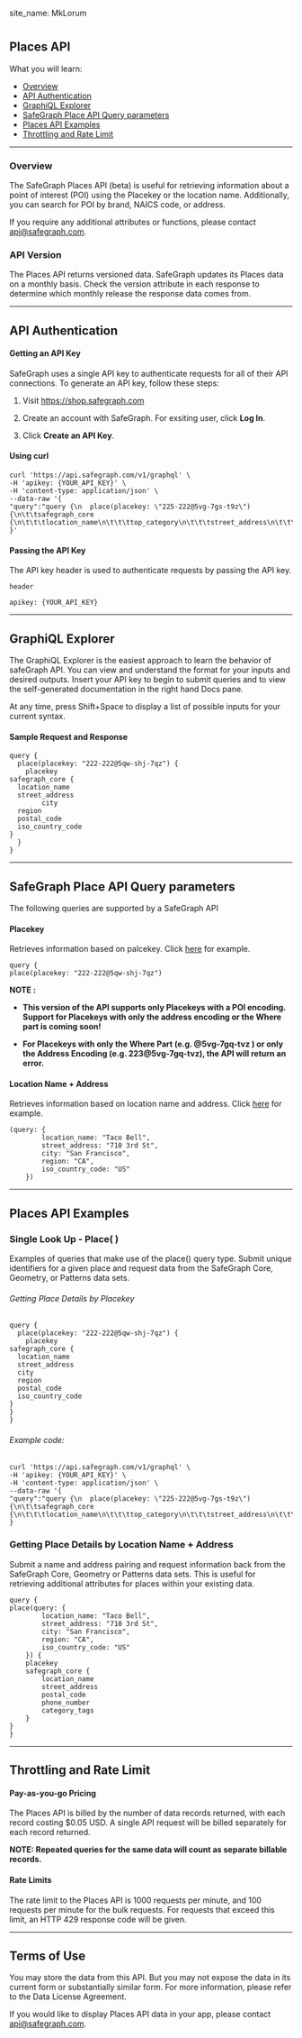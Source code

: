 site_name: MkLorum

#
## Places API

What you will learn:

- [Overview](#overview)
- [API Authentication](#aPI-authentication)
- [GraphiQL Explorer](#graphiQL-explorer)
- [SafeGraph Place API Query parameters](#safeGraph-place-aPI-query-parameters)
- [Places API Examples](#places-aPI-examples)
- [Throttling and Rate Limit](#throttling-and-rate-limit)




<hr>


### Overview

The SafeGraph Places API (beta) is useful for retrieving information about a point of interest (POI) using the Placekey or the location name. Additionally, you can search for POI by brand, NAICS code, or address.

If you require any additional attributes or functions, please contact api@safegraph.com.

### API Version

The Places API returns versioned data. SafeGraph updates its Places data on a monthly basis. Check the version attribute in each response to determine which monthly release the response data comes from.

<hr>

## API Authentication

#### Getting an API Key

SafeGraph uses a single API key to authenticate requests for all of their API connections. To generate an API key, follow these steps:

1. Visit https://shop.safegraph.com

2. Create an account with SafeGraph. For exsiting user, click **Log In**.

3. Click **Create an API Key**.

#### Using curl

    curl 'https://api.safegraph.com/v1/graphql' \
    -H 'apikey: {YOUR_API_KEY}' \
    -H 'content-type: application/json' \
    --data-raw '{
	"query":"query {\n  place(placekey: \"225-222@5vg-7gs-t9z\") {\n\t\tsafegraph_core {\n\t\t\tlocation_name\n\t\t\ttop_category\n\t\t\tstreet_address\n\t\t\tcity\n\t\t\tregion\n\t\t\tlatitude\n\t\t\tlongitude\n\t\t}\n\t}\n}\n"
    }' 


#### Passing the API Key

The API key header is used to authenticate requests by passing the API key.

    header

    apikey: {YOUR_API_KEY}

<hr>

## GraphiQL Explorer

The GraphiQL Explorer is the easiest approach to learn the behavior of safeGraph API. You can view and understand the format for your inputs and desired outputs. Insert your API key to begin to submit queries and to view the self-generated documentation in the right hand Docs pane.

At any time, press Shift+Space to display a list of possible inputs for your current syntax.

#### Sample Request and Response


    query {
      place(placekey: "222-222@5qw-shj-7qz") { 
		placekey 
    safegraph_core {
      location_name
      street_address
			city
      region
      postal_code
      iso_country_code
    }
      }
    }

<hr>

## SafeGraph Place API Query parameters

The following queries are supported by a SafeGraph API

#### Placekey

Retrieves information based on palcekey. Click [here](#places-aPI-examples) for example.

    
    query {
    place(placekey: "222-222@5qw-shj-7qz")

**NOTE :** 

  - **This version of the API supports only Placekeys with a POI encoding. Support for Placekeys with only the address encoding or the Where part is coming soon!**

  - **For Placekeys with only the Where Part (e.g. @5vg-7gq-tvz ) or only the Address Encoding (e.g. 223@5vg-7gq-tvz), the API will return an error.**




#### Location Name + Address

Retrieves information based on location name and address. Click [here](#getting-place-details-by-location-name-+-address) for example.

    (query: {
			location_name: "Taco Bell", 
			street_address: "710 3rd St", 
			city: "San Francisco", 
			region: "CA", 
			iso_country_code: "US"
		})


<hr>

## Places API Examples

### Single Look Up - Place( )

Examples of queries that make use of the place() query type. Submit unique identifiers for a given place and request data from the SafeGraph Core, Geometry, or Patterns data sets.

###### Getting Place Details by Placekey

    query {
      place(placekey: "222-222@5qw-shj-7qz") { 
		placekey 
    safegraph_core {
      location_name
      street_address
	  city
      region
      postal_code
      iso_country_code
    }
    }
    }

###### Example code:    

    curl 'https://api.safegraph.com/v1/graphql' \
    -H 'apikey: {YOUR_API_KEY}' \
    -H 'content-type: application/json' \
    --data-raw '{
	"query":"query {\n  place(placekey: \"225-222@5vg-7gs-t9z\") {\n\t\tsafegraph_core {\n\t\t\tlocation_name\n\t\t\ttop_category\n\t\t\tstreet_address\n\t\t\tcity\n\t\t\tregion\n\t\t\tlatitude\n\t\t\tlongitude\n\t\t}\n\t}\n}\n"
    }   



### Getting Place Details by Location Name + Address

Submit a name and address pairing and request information back from the SafeGraph Core, Geometry or Patterns data sets. This is useful for retrieving additional attributes for places within your existing data.

    query {
	place(query: {
			location_name: "Taco Bell", 
			street_address: "710 3rd St", 
			city: "San Francisco", 
			region: "CA", 
			iso_country_code: "US"
		}) { 
		placekey 
		safegraph_core {
			location_name
			street_address
			postal_code
			phone_number
			category_tags
		}
	}
    }

<hr>

## Throttling and Rate Limit

#### Pay-as-you-go Pricing

The Places API is billed by the number of data records returned, with each record costing $0.05 USD. A single API request will be billed separately for each record returned. 

**NOTE: Repeated queries for the same data will count as separate billable records.**


#### Rate Limits

The rate limit to the Places API is 1000 requests per minute, and 100 requests per minute for the bulk requests. For requests that exceed this limit, an HTTP 429 response code will be given.   

<hr>

## Terms of Use

You may store the data from this API. But you may not expose the data in its current form or substantially similar form. For more information, please refer to the Data License Agreement.

If you would like to display Places API data in your app, please contact api@safegraph.com.
